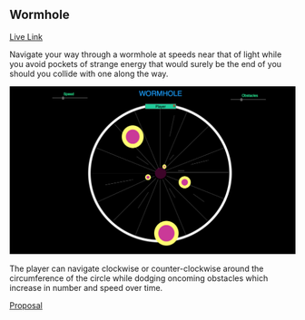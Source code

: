 ## Wormhole

[Live Link](https://masonanders.github.io/Wormhole/)

Navigate your way through a wormhole at speeds near that of light while you avoid pockets of strange energy that would surely be the end of you should you collide with one along the way.

![Wormhole wireframe](./docs/screenshots/wireframe.png)

The player can navigate clockwise or counter-clockwise around the circumference of the circle while dodging oncoming obstacles which increase in number and speed over time.

[Proposal](./docs/proposal.md)
